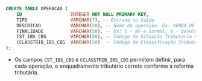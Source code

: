 ```sql
CREATE TABLE OPERACAO (
    ID                  INTEGER NOT NULL PRIMARY KEY,
    TIPO                VARCHAR(7), -- Entrada ou Saída
    DESCRICAO           VARCHAR(50), -- Nome da operação. Ex: VENDA DE MERCADORIA, DEVOLUÇÃO DE VENDA
    FINALIDADE          VARCHAR(50), -- Ex: 1 - NF-e normal, 4 - Devolução de mercadoria
    CST_IBS_CBS         VARCHAR(50), -- Código de Situação Tributária do IBS/CBS para a operação
    CCLASSTRIB_IBS_CBS  VARCHAR(50)  -- Código de Classificação Tributária do IBS/CBS para a operação
);
```

- Os campos `CST_IBS_CBS` e `CCLASSTRIB_IBS_CBS` permitem definir, para cada operação, o enquadramento tributário correto conforme a reforma tributária.
